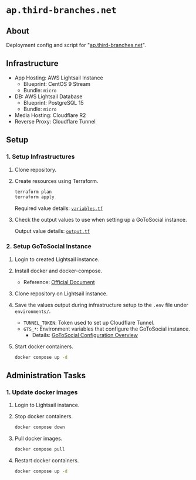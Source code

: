 # `ap.third-branches.net`

## About

Deployment config and script for "[ap.third-branches.net](https://ap.third-branches.net)".

## Infrastructure

- App Hosting: AWS Lightsail Instance
  - Blueprint: CentOS 9 Stream
  - Bundle: `micro`
- DB: AWS Lightsail Database
  - Blueprint: PostgreSQL 15
  - Bundle: `micro`
- Media Hosting: Cloudflare R2
- Reverse Proxy: Cloudflare Tunnel

## Setup

### 1. Setup Infrastructures

1. Clone repository.
2. Create resources using Terraform.

   ```bash
   terraform plan
   terraform apply
   ```

   Required value details: [`variables.tf`](./terraform/variable.tf)

3. Check the output values to use when setting up a GoToSocial instance.

   Output value details: [`output.tf`](./terraform/output.tf)

### 2. Setup GoToSocial Instance

1. Login to created Lightsail instance.
2. Install docker and docker-compose.
   - Reference: [Official Document](https://docs.docker.com/engine/install/centos/)
3. Clone repository on Lightsail instance.
4. Save the values output during infrastructure setup to the `.env` file under `environments/`.
   - `TUNNEL_TOKEN`: Token used to set up Cloudflare Tunnel.
   - `GTS_*`: Environment variables that configure the GoToSocial instance.
     - Details: [GoToSocial Configuration Overview](https://docs.gotosocial.org/en/latest/configuration/)
5. Start docker containers.

   ```bash
   docker compose up -d
   ```

## Administration Tasks

### 1. Update docker images

1. Login to Lightsail instance.
2. Stop docker containers.

   ```bash
   docker compose down
   ```

3. Pull docker images.

   ```bash
   docker compose pull
   ```

4. Restart docker containers.

   ```bash
   docker compose up -d
   ```
